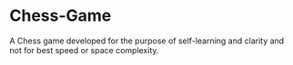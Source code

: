 # Chess-Game
A Chess game developed for the purpose of self-learning and clarity and not for best speed or space complexity. 
